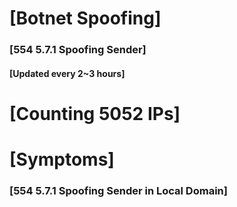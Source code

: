 # [Botnet Spoofing]
### [554 5.7.1 Spoofing Sender]
#### [Updated every 2~3 hours]

# [Counting 5052 IPs]

# [Symptoms] 
###   [554 5.7.1 Spoofing Sender in Local Domain]
